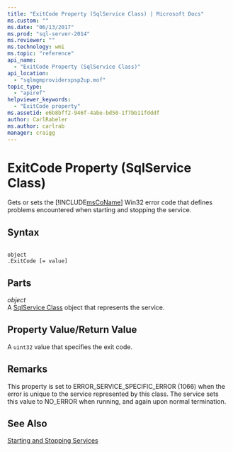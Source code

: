 ```yaml
---
title: "ExitCode Property (SqlService Class) | Microsoft Docs"
ms.custom: ""
ms.date: "06/13/2017"
ms.prod: "sql-server-2014"
ms.reviewer: ""
ms.technology: wmi
ms.topic: "reference"
api_name: 
  - "ExitCode Property (SqlService Class)"
api_location: 
  - "sqlmgmproviderxpsp2up.mof"
topic_type: 
  - "apiref"
helpviewer_keywords: 
  - "ExitCode property"
ms.assetid: e6b8bff2-946f-4abe-bd50-1f7bb11fdddf
author: CarlRabeler
ms.author: carlrab
manager: craigg
---
```

# ExitCode Property (SqlService Class)
  Gets or sets the [!INCLUDE[msCoName](../../../includes/msconame-md.md)] Win32 error code that defines problems encountered when starting and stopping the service.  
  
## Syntax  
  
```  
  
object  
.ExitCode [= value]  
```  
  
## Parts  
 *object*  
 A [SqlService Class](sqlservice-class.md) object that represents the service.  
  
## Property Value/Return Value  
 A `uint32` value that specifies the exit code.  
  
## Remarks  
 This property is set to ERROR_SERVICE_SPECIFIC_ERROR (1066) when the error is unique to the service represented by this class. The service sets this value to NO_ERROR when running, and again upon normal termination.  
  
## See Also  
 [Starting and Stopping Services](https://technet.microsoft.com/library/ms174886\(v=sql.105\).aspx)  
  
  
